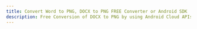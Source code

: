 ---title: Convert Word to PNG, DOCX to PNG FREE Converter or Android SDKdescription: Free Conversion of DOCX to PNG by using Android Cloud APIs & SDKs. Also Create, Edit & Render Microsoft Word & OpenOffice documents in the Cloud.---